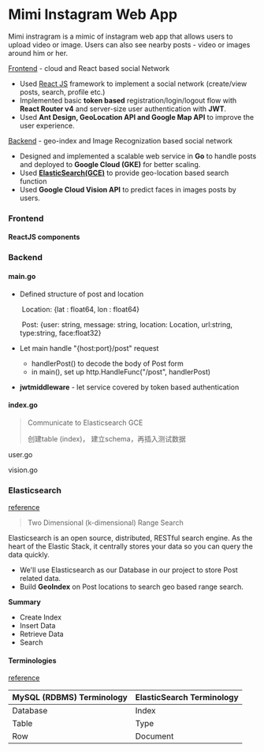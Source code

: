 # Mimi Instagram Web App

Mimi instragram is a mimic of instagram web app that allows users to upload video or image. Users can also see nearby posts - video or images around him or her.

[Frontend](###frontend) - cloud and React based social Network

* Used [React JS](####reactjs-components) framework to implement a social network (create/view posts, search, profile etc.)
* Implemented basic **token based** registration/login/logout flow with **React Router v4** and server-size user authentication with **JWT**.
* Used **Ant Design, GeoLocation API and Google Map API** to improve the user experience.

[Backend](###backend) - geo-index and Image Recognization based social network

* Designed and implemented a scalable web service in **Go** to handle posts and deployed to **Google Cloud (GKE)** for better scaling.
* Used [**ElasticSearch(GCE)**](###elasticsearch) to provide geo-location based search function
* Used **Google Cloud Vision API** to predict faces in images posts by users.



### Frontend

#### ReactJS components



### Backend

#### main.go

* Defined structure of post and location

  ​	Location: {lat : float64, lon : float64}

  ​	Post: {user: string, message: string, location: Location, url:string, type:string, face:float32}

* Let main handle "{host:port}/post" request

  * handlerPost() to decode the body of Post form
  * in main(), set up http.HandleFunc("/post", handlerPost)

* **jwtmiddleware** - let service covered by token based authentication

#### index.go

> Communicate to Elasticsearch GCE
>
> 创建table (index)， 建立schema，再插入测试数据



user.go

vision.go



### Elasticsearch

[reference](https://marutitech.com/elasticsearch-can-helpful-business/)

> Two Dimensional (k-dimensional) Range Search

Elasticsearch is an open source, distributed, RESTful search engine. As the heart of the Elastic Stack, it centrally stores your data so you can query the data quickly.

* We'll use Elasticsearch as our Database in our project to store Post related data.
* Build **GeoIndex** on Post locations to search geo based range search.

**Summary**

* Create Index
* Insert Data
* Retrieve Data
* Search

#### Terminologies

[reference](https://medium.com/@ashish_fagna/getting-started-with-elasticsearch-creating-indices-inserting-values-and-retrieving-data-e3122e9b12c6)

| MySQL (RDBMS) Terminology | ElasticSearch Terminology |
| ------------------------- | ------------------------- |
| Database                  | Index                     |
| Table                     | Type                      |
| Row                       | Document                  |


